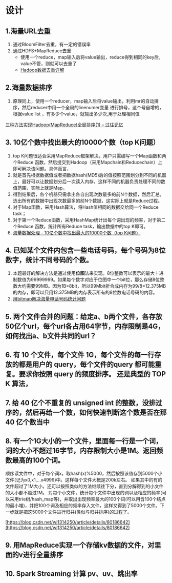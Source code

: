 # 设计

## 1.海量URL去重

1. 通过BloomFilter去重，有一定的错误率
2. 通过HDFS+MapReduce去重
    - 使用一个reduce，map输入后将value输出，reduce得到相同的key后，value不管，则就可以去重了
    - [Hadoop数据去重详解](https://blog.csdn.net/lzq123_1/article/details/40895705)

## 2.海量数据排序

1. 原理同上，使用一个reducer，map输入后将value输出，利用mr的自动排序，然后reducer中用一个全局的linenumer变量 进行排号，这个号自增的，根据value list ，有多少个value，就输出多少次,用于处理相同值

  [三种方法实现Hadoop(MapReduce)全局排序(1) – 过往记忆](https://www.iteblog.com/archives/2146.html)  
 
## 3. 10亿个数中找出最大的10000个数（top K问题）

1. top K问题很适合采用MapReduce框架解决，用户只需编写一个Map函数和两个Reduce 函数，然后提交到Hadoop（采用Mapchain和Reducechain）上即可解决该问题。具体而言，
2. 就是首先根据数据值或者把数据hash(MD5)后的值按照范围划分到不同的机器上，最好可以让数据划分后一次读入内存，这样不同的机器负责处理不同的数值范围，实际上就是Map。
3. 得到结果后，各个机器只需拿出各自出现次数最多的前N个数据，然后汇总，选出所有的数据中出现次数最多的前N个数据，这实际上就是Reduce过程。
4. 对于Map函数，采用Hash算法，将Hash值相同的数据交给同一个Reduce task；
5. 对于第一个Reduce函数，采用HashMap统计出每个词出现的频率，对于第二个Reduce 函数，统计所有Reduce task，输出数据中的top K即可。  
6. [海量数据处理 - 10亿个数中找出最大的10000个数（top K问题）](https://blog.csdn.net/zyq522376829/article/details/47686867)

## 4. 已知某个文件内包含一些电话号码，每个号码为8位数字，统计不同号码的个数。

1. 本题最好的解决方法是通过使用**位图**法来实现。8位整数可以表示的最大十进制数值为99999999。如果每个数字对应于位图中一个bit位，那么存储8位整数大约需要99MB。因为1B=8bit，所以99Mbit折合成内存为99/8=12.375MB的内存，即可以只用12.375MB的内存表示所有的8位数电话号码的内容。
2. [用bitmap解决海量电话号码统计问题](http://www.xuebuyuan.com/1304407.html)

## 5. 两个文件合并的问题：给定a、b两个文件，各存放50亿个url，每个url各占用64字节，内存限制是4G，如何找出a、b文件共同的url？

## 6. 有 10 个文件，每个文件 1G，每个文件的每一行存放的都是用户的 query，每个文件的query 都可能重复。要求你按照 query 的频度排序。 还是典型的 TOP K 算法，

## 7. 给 40 亿个不重复的 unsigned int 的整数，没排过序的，然后再给一个数，如何快速判断这个数是否在那 40 亿个数当中

## 8. 有一个1G大小的一个文件，里面每一行是一个词，词的大小不超过16字节，内存限制大小是1M。返回频数最高的100个词。

顺序读文件中，对于每个词x，取hash(x)%5000，然后按照该值存到5000个小文件(记为x0,x1,...x4999)中。这样每个文件大概是200k左右。
如果其中的有的文件超过了1M大小，还可以按照类似的方法继续往下分，直到分解得到的小文件的大小都不超过1M。 对每个小文件，统计每个文件中出现的词以及相应的频率(可以采用trie树/hash_map等)，并取出出现频率最大的100个词(可以用含100个结点的最小堆)，并把100个词及相应的频率存入文件，这样又得到了5000个文件。下一步就是把这5000个文件进行归并(类似与归并排序)的过程了。

[https://blog.csdn.net/wj1314250/article/details/80186642](https://blog.csdn.net/wj1314250/article/details/80186642)

## 9. 用MapReduce实现一个存储kv数据的文件，对里面的v进行全量排序

## 10. Spark Streaming 计算 pv、uv、跳出率